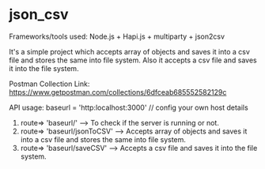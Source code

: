 # json_csv
Frameworks/tools used: Node.js + Hapi.js + multiparty + json2csv

It's a simple project which accepts array of objects and saves it into a csv file and stores the same into file system.
Also it accepts a csv file and saves it into the file system.

Postman Collection Link: https://www.getpostman.com/collections/6dfceab685552582129c

API usage:
baseurl = 'http:localhost:3000' // config your own host details
1) route=> 'baseurl/' --> To check if the server is running or not.
2) route=> 'baseurl/jsonToCSV' --> Accepts array of objects and saves it into a csv file and stores the same into file system.
3) route=> 'baseurl/saveCSV' --> Accepts a csv file and saves it into the file system.
